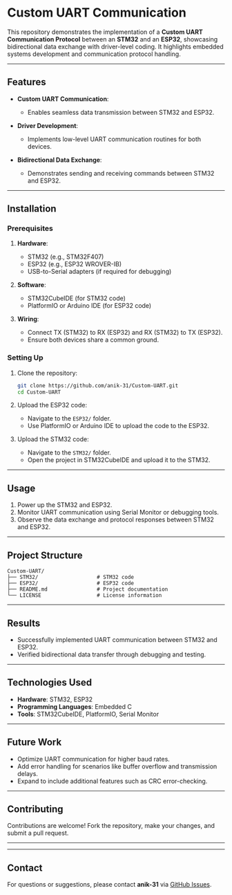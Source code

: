 # Custom UART Communication

This repository demonstrates the implementation of a **Custom UART Communication Protocol** between an **STM32** and an **ESP32**, showcasing bidirectional data exchange with driver-level coding. It highlights embedded systems development and communication protocol handling.

---

## Features

- **Custom UART Communication**:
  - Enables seamless data transmission between STM32 and ESP32.

- **Driver Development**:
  - Implements low-level UART communication routines for both devices.

- **Bidirectional Data Exchange**:
  - Demonstrates sending and receiving commands between STM32 and ESP32.

---

## Installation

### Prerequisites

1. **Hardware**:
   - STM32 (e.g., STM32F407)
   - ESP32 (e.g., ESP32 WROVER-IB)
   - USB-to-Serial adapters (if required for debugging)

2. **Software**:
   - STM32CubeIDE (for STM32 code)
   - PlatformIO or Arduino IDE (for ESP32 code)

3. **Wiring**:
   - Connect TX (STM32) to RX (ESP32) and RX (STM32) to TX (ESP32).
   - Ensure both devices share a common ground.

### Setting Up

1. Clone the repository:
   ```bash
   git clone https://github.com/anik-31/Custom-UART.git
   cd Custom-UART
   ```

2. Upload the ESP32 code:
   - Navigate to the `ESP32/` folder.
   - Use PlatformIO or Arduino IDE to upload the code to the ESP32.

3. Upload the STM32 code:
   - Navigate to the `STM32/` folder.
   - Open the project in STM32CubeIDE and upload it to the STM32.

---

## Usage

1. Power up the STM32 and ESP32.
2. Monitor UART communication using Serial Monitor or debugging tools.
3. Observe the data exchange and protocol responses between STM32 and ESP32.

---

## Project Structure

```
Custom-UART/
├── STM32/                   # STM32 code
├── ESP32/                   # ESP32 code
├── README.md                # Project documentation
└── LICENSE                  # License information
```

---

## Results

- Successfully implemented UART communication between STM32 and ESP32.
- Verified bidirectional data transfer through debugging and testing.

---

## Technologies Used

- **Hardware**: STM32, ESP32
- **Programming Languages**: Embedded C
- **Tools**: STM32CubeIDE, PlatformIO, Serial Monitor

---

## Future Work

- Optimize UART communication for higher baud rates.
- Add error handling for scenarios like buffer overflow and transmission delays.
- Expand to include additional features such as CRC error-checking.

---

## Contributing

Contributions are welcome! Fork the repository, make your changes, and submit a pull request.

---



---

## Contact

For questions or suggestions, please contact **anik-31** via [GitHub Issues](https://github.com/anik-31/Custom-UART/issues).
